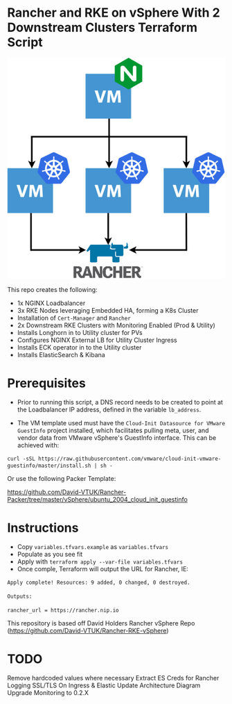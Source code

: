 # Rancher and RKE on vSphere With 2 Downstream Clusters Terraform Script

![Architecture Diagram](./Images/Architecture.png)

This repo creates the following:

* 1x NGINX Loadbalancer
* 3x RKE Nodes leveraging Embedded HA, forming a K8s Cluster
* Installation of `Cert-Manager` and `Rancher` 
* 2x Downstream RKE Clusters with Monitoring Enabled (Prod & Utility)
* Installs Longhorn in to Utility cluster for PVs
* Configures NGINX External LB for Utility Cluster Ingress
* Installs ECK operator in to the Utility cluster
* Installs ElasticSearch & Kibana

# Prerequisites

* Prior to running this script, a DNS record needs to be created to point at the Loadbalancer IP address, defined in the variable `lb_address`.

* The VM template used must have the `Cloud-Init Datasource for VMware GuestInfo` project installed, which facilitates pulling meta, user, and vendor data from VMware vSphere's GuestInfo interface. This can be achieved with:

```
curl -sSL https://raw.githubusercontent.com/vmware/cloud-init-vmware-guestinfo/master/install.sh | sh -
```

Or use the following Packer Template:

https://github.com/David-VTUK/Rancher-Packer/tree/master/vSphere/ubuntu_2004_cloud_init_guestinfo

# Instructions

* Copy `variables.tfvars.example` as `variables.tfvars`
* Populate as you see fit
* Apply with `terraform apply --var-file variables.tfvars`
* Once comple, Terraform will output the URL for Rancher, IE:

```
Apply complete! Resources: 9 added, 0 changed, 0 destroyed.

Outputs:

rancher_url = https://rancher.nip.io
```
This repository is based off David Holders Rancher vSphere Repo (https://github.com/David-VTUK/Rancher-RKE-vSphere)

# TODO
Remove hardcoded values where necessary
Extract ES Creds for Rancher Logging
SSL/TLS On Ingress & Elastic
Update Architecture Diagram
Upgrade Monitoring to 0.2.X